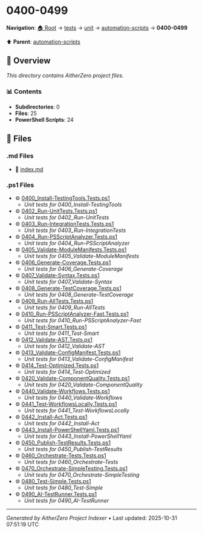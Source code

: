 # 0400-0499

**Navigation**: [🏠 Root](../../../../index.md) → [tests](../../../index.md) → [unit](../../index.md) → [automation-scripts](../index.md) → **0400-0499**

⬆️ **Parent**: [automation-scripts](../index.md)

## 📖 Overview

*This directory contains AitherZero project files.*

### 📊 Contents

- **Subdirectories**: 0
- **Files**: 25
- **PowerShell Scripts**: 24

## 📄 Files

### .md Files

- 📝 [index.md](./index.md)

### .ps1 Files

- ⚙️ [0400_Install-TestingTools.Tests.ps1](./0400_Install-TestingTools.Tests.ps1)
  - *Unit tests for 0400_Install-TestingTools*
- ⚙️ [0402_Run-UnitTests.Tests.ps1](./0402_Run-UnitTests.Tests.ps1)
  - *Unit tests for 0402_Run-UnitTests*
- ⚙️ [0403_Run-IntegrationTests.Tests.ps1](./0403_Run-IntegrationTests.Tests.ps1)
  - *Unit tests for 0403_Run-IntegrationTests*
- ⚙️ [0404_Run-PSScriptAnalyzer.Tests.ps1](./0404_Run-PSScriptAnalyzer.Tests.ps1)
  - *Unit tests for 0404_Run-PSScriptAnalyzer*
- ⚙️ [0405_Validate-ModuleManifests.Tests.ps1](./0405_Validate-ModuleManifests.Tests.ps1)
  - *Unit tests for 0405_Validate-ModuleManifests*
- ⚙️ [0406_Generate-Coverage.Tests.ps1](./0406_Generate-Coverage.Tests.ps1)
  - *Unit tests for 0406_Generate-Coverage*
- ⚙️ [0407_Validate-Syntax.Tests.ps1](./0407_Validate-Syntax.Tests.ps1)
  - *Unit tests for 0407_Validate-Syntax*
- ⚙️ [0408_Generate-TestCoverage.Tests.ps1](./0408_Generate-TestCoverage.Tests.ps1)
  - *Unit tests for 0408_Generate-TestCoverage*
- ⚙️ [0409_Run-AllTests.Tests.ps1](./0409_Run-AllTests.Tests.ps1)
  - *Unit tests for 0409_Run-AllTests*
- ⚙️ [0410_Run-PSScriptAnalyzer-Fast.Tests.ps1](./0410_Run-PSScriptAnalyzer-Fast.Tests.ps1)
  - *Unit tests for 0410_Run-PSScriptAnalyzer-Fast*
- ⚙️ [0411_Test-Smart.Tests.ps1](./0411_Test-Smart.Tests.ps1)
  - *Unit tests for 0411_Test-Smart*
- ⚙️ [0412_Validate-AST.Tests.ps1](./0412_Validate-AST.Tests.ps1)
  - *Unit tests for 0412_Validate-AST*
- ⚙️ [0413_Validate-ConfigManifest.Tests.ps1](./0413_Validate-ConfigManifest.Tests.ps1)
  - *Unit tests for 0413_Validate-ConfigManifest*
- ⚙️ [0414_Test-Optimized.Tests.ps1](./0414_Test-Optimized.Tests.ps1)
  - *Unit tests for 0414_Test-Optimized*
- ⚙️ [0420_Validate-ComponentQuality.Tests.ps1](./0420_Validate-ComponentQuality.Tests.ps1)
  - *Unit tests for 0420_Validate-ComponentQuality*
- ⚙️ [0440_Validate-Workflows.Tests.ps1](./0440_Validate-Workflows.Tests.ps1)
  - *Unit tests for 0440_Validate-Workflows*
- ⚙️ [0441_Test-WorkflowsLocally.Tests.ps1](./0441_Test-WorkflowsLocally.Tests.ps1)
  - *Unit tests for 0441_Test-WorkflowsLocally*
- ⚙️ [0442_Install-Act.Tests.ps1](./0442_Install-Act.Tests.ps1)
  - *Unit tests for 0442_Install-Act*
- ⚙️ [0443_Install-PowerShellYaml.Tests.ps1](./0443_Install-PowerShellYaml.Tests.ps1)
  - *Unit tests for 0443_Install-PowerShellYaml*
- ⚙️ [0450_Publish-TestResults.Tests.ps1](./0450_Publish-TestResults.Tests.ps1)
  - *Unit tests for 0450_Publish-TestResults*
- ⚙️ [0460_Orchestrate-Tests.Tests.ps1](./0460_Orchestrate-Tests.Tests.ps1)
  - *Unit tests for 0460_Orchestrate-Tests*
- ⚙️ [0470_Orchestrate-SimpleTesting.Tests.ps1](./0470_Orchestrate-SimpleTesting.Tests.ps1)
  - *Unit tests for 0470_Orchestrate-SimpleTesting*
- ⚙️ [0480_Test-Simple.Tests.ps1](./0480_Test-Simple.Tests.ps1)
  - *Unit tests for 0480_Test-Simple*
- ⚙️ [0490_AI-TestRunner.Tests.ps1](./0490_AI-TestRunner.Tests.ps1)
  - *Unit tests for 0490_AI-TestRunner*

---

*Generated by AitherZero Project Indexer* • Last updated: 2025-10-31 07:51:19 UTC

